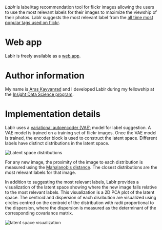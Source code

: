 *Lablr* is label/tag recommendation tool for flickr images allowing the users to use the most relevant labels for their images to maximize the viewship of their photos. Lablr suggests the most relevant label from the [all time most popular tags used on flickr](https://www.flickr.com/photos/tags).

Web app
=======
Lablr is freely available as a [web app](http://3.17.244.100).

Author information
==================
My name is [Aras Kayvanrad](https://www.linkedin.com/in/kayvanrad/) and I developed Lablr during my fellowship at the [Insight Data Science program](https://www.insightdatascience.com/).

Implementation details
======================
Lablr uses a [variational autoencoder (VAE)](https://en.wikipedia.org/wiki/Autoencoder#Variational_autoencoder_.28VAE.29) model for label suggestion. A VAE model is trained on a training set of flickr images. Once the VAE model is trained, the encoder block is used to construct the latent space. Different labels have distinct distributions in the latent space.

![Latent space distributions](https://github.com/kayvanrad/lablr/blob/master/images/Latent%20space%20distributions.png)

For any new image, the proximity of the image to each distribution is measured using the [Mahalanobis distance](https://en.wikipedia.org/wiki/Mahalanobis_distance). The closest distributions are the most relevant labels for that image.

In addition to suggesting the most relevant labels, Lablr provides a visualization of the latent space showing where the new image falls relative to the most relevant labels. This visualization is a 2D PCA plot of the latent space. The centroid and dispersion of each disribution are visualized using circles centred on the centroid of the distribution with radii proportional to the dispersion, where the dispersion is measured as the determinant of the corresponding covariance matrix.

![latent space visualization](https://github.com/kayvanrad/lablr/blob/master/images/latent_space20190308-022520.png)
